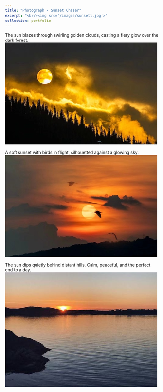 ```yaml
---
title: "Photograph - Sunset Chaser"
excerpt: "<br/><img src='/images/sunset1.jpg'>"
collection: portfolio
---
```


The sun blazes through swirling golden clouds, casting a fiery glow over the dark forest. 
<br/><img src='/images/sunset1.jpg'>

A soft sunset with birds in flight, silhouetted against a glowing sky. 
<br/><img src='/images/sunset2.jpg'>


The sun dips quietly behind distant hills. Calm, peaceful, and the perfect end to a day.
<br/><img src='/images/sunset3.jpg'>
